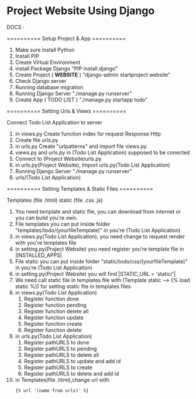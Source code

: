 # Project Website Using Django

DOCS :

========== Setup Project & App ==========
1. Make sure install Python
2. Install PIP
3. Create Virtual Environment
4. install Package Django "PIP install django"
5. Create Project ( **WEBSITE** ) "django-admin startproject website"
6. Check Django server 
7. Running database migration
8. Running Django Server "./manage.py runserver"
9. Create App ( TODO LIST ) "./manage.py startapp todo"

========== Setting Urls & Views ==========

Connect Todo List Application to server 
1. in views.py Create function index for request Response Http
2. Create file urls.py
3. in urls.py Create "urlpatterns" and import file views.py
4. views.py and urls.py in (Todo List Application) supposed to be conected
5. Connect to (Project Website)urls.py
6. in urls.py(Project Website), Import urls.py(Todo List Application)
7. Running Django Server "./manage.py runserver" 
8. urls/(Todo List Application)

========== Setting Templates & Static Files ==========

Templates (file .html)
static    (file .css .js)
1. You need template and static file, you can download from internet or you can build you're own.
2. File templates you can put inside folder "templates/todo/(yourfileTemplate)" in you're (Todo List Application)
3. in views.py(Todo List Application), you need change to request render with you're templates file
4. in setting.py(Project Website) you need register you're template file in |INSTALLED_APPS|    
5. File static you can put inside folder "static/todo/css/(yourfileTemplate)" in you're (Todo List Application)
6. in setting.py(Project Website) you will find |STATIC_URL = 'static/'|
7. We need call static file in templates file with (Template static --> {% load static %}) for setting static file in templates files
8. in views.py(Todo List Application)
    1. Register function done
    2. Register function pending
    3. Register function delete all
    4. Register function update
    5. Register function create
    6. Register function delete
9. in urls.py(Todo List Application)
    1. Register pathURLS to done
    2. Register pathURLS to pending
    3. Register pathURLS to delete all
    4. Register pathURLS to update and add id
    5. Register pathURLS to create
    6. Register pathURLS to delete and add id
10. in Templates(file .html),change url with 
    ```
    {% url '(name from urls)' %}
    ```
